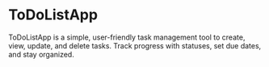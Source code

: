 # ToDoListApp
 ToDoListApp is a simple, user-friendly task management tool to create, view, update, and delete tasks. Track progress with statuses, set due dates, and stay organized.
